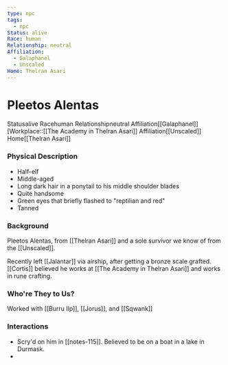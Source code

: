 ```yaml
---
type: npc
tags:
  - npc
Status: alive
Race: human
Relationship: neutral
Affiliation:
  - Galaphanel
  - Unscaled
Home: Thelran Asari
---
```


# Pleetos Alentas
<span class="dataview inline-field"><span class="inline-field-key">Status</span><span class="inline-field-value">alive</span></span>
<span class="dataview inline-field"><span class="inline-field-key">Race</span><span class="inline-field-value">human</span></span>
<span class="dataview inline-field"><span class="inline-field-key">Relationship</span><span class="inline-field-value">neutral</span></span>
<span class="dataview inline-field"><span class="inline-field-key">Affiliation</span><span class="inline-field-value">[[Galaphanel]]</span></span>
[Workplace::[[The Academy in Thelran Asari]]
<span class="dataview inline-field"><span class="inline-field-key">Affiliation</span><span class="inline-field-value">[[Unscaled]]</span></span>
<span class="dataview inline-field"><span class="inline-field-key">Home</span><span class="inline-field-value">[[Thelran Asari]]</span></span>
### Physical Description
- Half-elf
- Middle-aged
- Long dark hair in a ponytail to his middle shoulder blades
- Quite handsome
- Green eyes that briefly flashed to "reptilian and red"
- Tanned
### Background
Pleetos Alentas, from [[Thelran Asari]] and a sole survivor we know of from the [[Unscaled]].

Recently left [[Jalantar]] via airship, after getting a bronze scale grafted. [[Cortis]] believed he works at [[The Academy in Thelran Asari]] and works in rune crafting. 

### Who're They to Us?
Worked with [[Burru Ilp]], [[Jorus]], and [[Sqwank]]

### Interactions
- Scry'd on him in [[notes-115]]. Believed to be on a boat in a lake in Durmask.
- 

